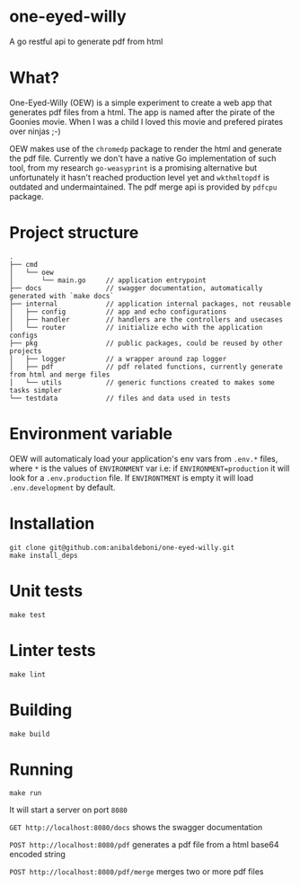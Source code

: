 # one-eyed-willy

A go restful api to generate pdf from html

# What?

One-Eyed-Willy (OEW) is a simple experiment to create a web app that generates pdf files from a html. The app is named after the pirate of the Goonies movie. When I was a child I loved this movie and prefered pirates over ninjas ;-)

OEW makes use of the `chromedp` package to render the html and generate the pdf file. Currently we don't have a native Go implementation of such tool, from my research `go-weasyprint` is a promising alternative but unfortunately it hasn't reached production level yet and `wkthmltopdf` is outdated and undermaintained.
The pdf merge api is provided by `pdfcpu` package.

# Project structure

```
.
├── cmd
│   └── oew
│       └── main.go     // application entrypoint
├── docs                // swagger documentation, automatically generated with `make docs`
├── internal            // application internal packages, not reusable
│   ├── config          // app and echo configurations
│   ├── handler         // handlers are the controllers and usecases
│   └── router          // initialize echo with the application configs
├── pkg                 // public packages, could be reused by other projects
│   ├── logger          // a wrapper around zap logger
│   ├── pdf             // pdf related functions, currently generate from html and merge files
│   └── utils           // generic functions created to makes some tasks simpler
└── testdata            // files and data used in tests
```

# Environment variable

OEW will automaticaly load your application's env vars from `.env.*` files, where `*` is the values of `ENVIRONMENT` var i.e: if `ENVIRONMENT=production` it will look for a `.env.production` file.
If `ENVIRONTMENT` is empty it will load `.env.development` by default.

# Installation

```
git clone git@github.com:anibaldeboni/one-eyed-willy.git
make install_deps
```

# Unit tests

```
make test
```

# Linter tests

```
make lint
```

# Building

```
make build
```

# Running

```
make run
```

It will start a server on port `8080`

`GET http://localhost:8080/docs` shows the swagger documentation

`POST http://localhost:8080/pdf` generates a pdf file from a html base64 encoded string

`POST http://localhost:8080/pdf/merge` merges two or more pdf files

